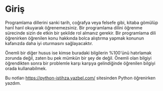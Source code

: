 # Giriş
Programlama dillerini sanki tarih, coğrafya veya felsefe gibi, kitaba gömülüp harıl harıl okuyarak öğrenemezsiniz. Bir programlama dilini öğrenme sürecinde sizin de etkin bir şekilde rol almanız gerekir. Bir programlama dili öğrenirken öğrenilen konu hakkında bolca alıştırma yapmak konunun kafanızda daha iyi oturmasını sağlayacaktır.

Önemli bir diğer husus ise kimse buradaki bilgilerin %100'ünü hatırlamak zorunda değil, zaten bu pek mümkün bir şey de değil. Önemli olan bilgiyi öğrendikten sonra bir problemle karşı karşıya gelindiğinde öğrenilen bilgiyi orada kullanabilmek.

Bu notları https://python-istihza.yazbel.com/ sitesinden Python öğrenirken yazdım.
